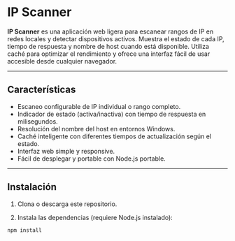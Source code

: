 # IP Scanner

**IP Scanner** es una aplicación web ligera para escanear rangos de IP en redes locales y detectar dispositivos activos. Muestra el estado de cada IP, tiempo de respuesta y nombre de host cuando está disponible. Utiliza caché para optimizar el rendimiento y ofrece una interfaz fácil de usar accesible desde cualquier navegador.

---

## Características

- Escaneo configurable de IP individual o rango completo.
- Indicador de estado (activa/inactiva) con tiempo de respuesta en milisegundos.
- Resolución del nombre del host en entornos Windows.
- Caché inteligente con diferentes tiempos de actualización según el estado.
- Interfaz web simple y responsive.
- Fácil de desplegar y portable con Node.js portable.

---

## Instalación

1. Clona o descarga este repositorio.

2. Instala las dependencias (requiere Node.js instalado):

```bash
npm install
